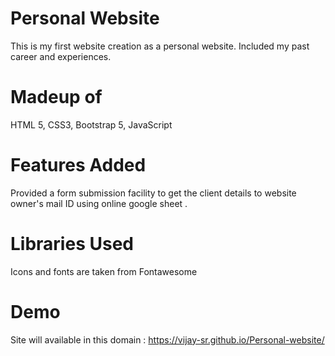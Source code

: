 # Personal Website
 This is my first website creation as a personal website. Included my past career and experiences.

# Madeup of

HTML 5, CSS3, Bootstrap 5, JavaScript

# Features Added

Provided a form submission facility to get the client details to website owner's mail ID using online google sheet .

# Libraries Used

Icons and fonts are taken from Fontawesome

# Demo

Site will available in this domain : https://vijay-sr.github.io/Personal-website/